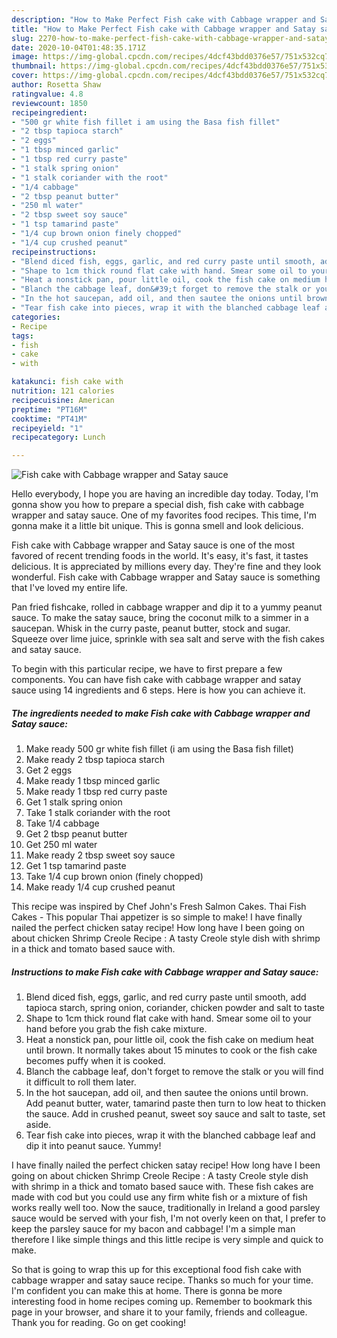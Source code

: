 ```yaml
---
description: "How to Make Perfect Fish cake with Cabbage wrapper and Satay sauce"
title: "How to Make Perfect Fish cake with Cabbage wrapper and Satay sauce"
slug: 2270-how-to-make-perfect-fish-cake-with-cabbage-wrapper-and-satay-sauce
date: 2020-10-04T01:48:35.171Z
image: https://img-global.cpcdn.com/recipes/4dcf43bdd0376e57/751x532cq70/fish-cake-with-cabbage-wrapper-and-satay-sauce-recipe-main-photo.jpg
thumbnail: https://img-global.cpcdn.com/recipes/4dcf43bdd0376e57/751x532cq70/fish-cake-with-cabbage-wrapper-and-satay-sauce-recipe-main-photo.jpg
cover: https://img-global.cpcdn.com/recipes/4dcf43bdd0376e57/751x532cq70/fish-cake-with-cabbage-wrapper-and-satay-sauce-recipe-main-photo.jpg
author: Rosetta Shaw
ratingvalue: 4.8
reviewcount: 1850
recipeingredient:
- "500 gr white fish fillet i am using the Basa fish fillet"
- "2 tbsp tapioca starch"
- "2 eggs"
- "1 tbsp minced garlic"
- "1 tbsp red curry paste"
- "1 stalk spring onion"
- "1 stalk coriander with the root"
- "1/4 cabbage"
- "2 tbsp peanut butter"
- "250 ml water"
- "2 tbsp sweet soy sauce"
- "1 tsp tamarind paste"
- "1/4 cup brown onion finely chopped"
- "1/4 cup crushed peanut"
recipeinstructions:
- "Blend diced fish, eggs, garlic, and red curry paste until smooth, add tapioca starch, spring onion, coriander, chicken powder and salt to taste"
- "Shape to 1cm thick round flat cake with hand. Smear some oil to your hand before you grab the fish cake mixture."
- "Heat a nonstick pan, pour little oil, cook the fish cake on medium heat until brown. It normally takes about 15 minutes to cook or the fish cake becomes puffy when it is cooked."
- "Blanch the cabbage leaf, don&#39;t forget to remove the stalk or you will find it difficult to roll them later."
- "In the hot saucepan, add oil, and then sautee the onions until brown. Add peanut butter, water, tamarind paste then turn to low heat to thicken the sauce. Add in crushed peanut, sweet soy sauce and salt to taste, set aside."
- "Tear fish cake into pieces, wrap it with the blanched cabbage leaf and dip it into peanut sauce. Yummy!"
categories:
- Recipe
tags:
- fish
- cake
- with

katakunci: fish cake with 
nutrition: 121 calories
recipecuisine: American
preptime: "PT16M"
cooktime: "PT41M"
recipeyield: "1"
recipecategory: Lunch

---
```



![Fish cake with Cabbage wrapper and Satay sauce](https://img-global.cpcdn.com/recipes/4dcf43bdd0376e57/751x532cq70/fish-cake-with-cabbage-wrapper-and-satay-sauce-recipe-main-photo.jpg)

Hello everybody, I hope you are having an incredible day today. Today, I'm gonna show you how to prepare a special dish, fish cake with cabbage wrapper and satay sauce. One of my favorites food recipes. This time, I'm gonna make it a little bit unique. This is gonna smell and look delicious.

Fish cake with Cabbage wrapper and Satay sauce is one of the most favored of recent trending foods in the world. It's easy, it's fast, it tastes delicious. It is appreciated by millions every day. They're fine and they look wonderful. Fish cake with Cabbage wrapper and Satay sauce is something that I've loved my entire life.

Pan fried fishcake, rolled in cabbage wrapper and dip it to a yummy peanut sauce. To make the satay sauce, bring the coconut milk to a simmer in a saucepan. Whisk in the curry paste, peanut butter, stock and sugar. Squeeze over lime juice, sprinkle with sea salt and serve with the fish cakes and satay sauce.


To begin with this particular recipe, we have to first prepare a few components. You can have fish cake with cabbage wrapper and satay sauce using 14 ingredients and 6 steps. Here is how you can achieve it.

<!--inarticleads1-->

##### The ingredients needed to make Fish cake with Cabbage wrapper and Satay sauce:

1. Make ready 500 gr white fish fillet (i am using the Basa fish fillet)
1. Make ready 2 tbsp tapioca starch
1. Get 2 eggs
1. Make ready 1 tbsp minced garlic
1. Make ready 1 tbsp red curry paste
1. Get 1 stalk spring onion
1. Take 1 stalk coriander with the root
1. Take 1/4 cabbage
1. Get 2 tbsp peanut butter
1. Get 250 ml water
1. Make ready 2 tbsp sweet soy sauce
1. Get 1 tsp tamarind paste
1. Take 1/4 cup brown onion (finely chopped)
1. Make ready 1/4 cup crushed peanut


This recipe was inspired by Chef John&#39;s Fresh Salmon Cakes. Thai Fish Cakes - This popular Thai appetizer is so simple to make! I have finally nailed the perfect chicken satay recipe! How long have I been going on about chicken Shrimp Creole Recipe : A tasty Creole style dish with shrimp in a thick and tomato based sauce with. 

<!--inarticleads2-->

##### Instructions to make Fish cake with Cabbage wrapper and Satay sauce:

1. Blend diced fish, eggs, garlic, and red curry paste until smooth, add tapioca starch, spring onion, coriander, chicken powder and salt to taste
1. Shape to 1cm thick round flat cake with hand. Smear some oil to your hand before you grab the fish cake mixture.
1. Heat a nonstick pan, pour little oil, cook the fish cake on medium heat until brown. It normally takes about 15 minutes to cook or the fish cake becomes puffy when it is cooked.
1. Blanch the cabbage leaf, don&#39;t forget to remove the stalk or you will find it difficult to roll them later.
1. In the hot saucepan, add oil, and then sautee the onions until brown. Add peanut butter, water, tamarind paste then turn to low heat to thicken the sauce. Add in crushed peanut, sweet soy sauce and salt to taste, set aside.
1. Tear fish cake into pieces, wrap it with the blanched cabbage leaf and dip it into peanut sauce. Yummy!


I have finally nailed the perfect chicken satay recipe! How long have I been going on about chicken Shrimp Creole Recipe : A tasty Creole style dish with shrimp in a thick and tomato based sauce with. These fish cakes are made with cod but you could use any firm white fish or a mixture of fish works really well too. Now the sauce, traditionally in Ireland a good parsley sauce would be served with your fish, I&#39;m not overly keen on that, I prefer to keep the parsley sauce for my bacon and cabbage! I&#39;m a simple man therefore I like simple things and this little recipe is very simple and quick to make. 

So that is going to wrap this up for this exceptional food fish cake with cabbage wrapper and satay sauce recipe. Thanks so much for your time. I'm confident you can make this at home. There is gonna be more interesting food in home recipes coming up. Remember to bookmark this page in your browser, and share it to your family, friends and colleague. Thank you for reading. Go on get cooking!
